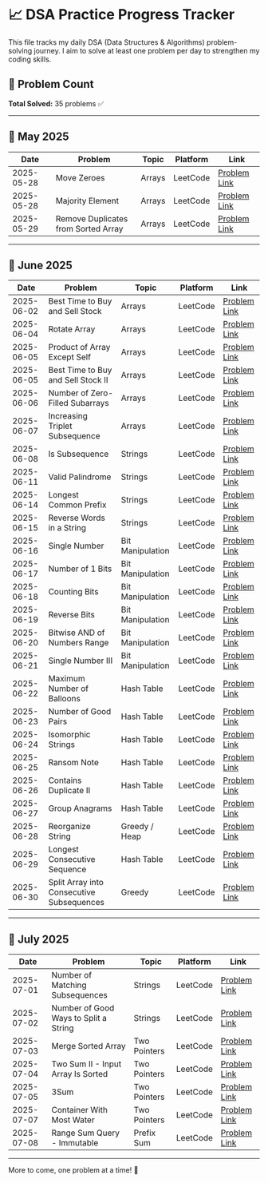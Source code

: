 # 📈 DSA Practice Progress Tracker

This file tracks my daily DSA (Data Structures & Algorithms) problem-solving journey. I aim to solve at least one problem per day to strengthen my coding skills.

## 🔢 Problem Count

**Total Solved:** 35 problems ✅

---

## 📅 May 2025

| Date       | Problem                             | Topic  | Platform | Link                                                                               |
| ---------- | ----------------------------------- | ------ | -------- | ---------------------------------------------------------------------------------- |
| 2025-05-28 | Move Zeroes                         | Arrays | LeetCode | [Problem Link](https://leetcode.com/problems/move-zeroes/description/)             |
| 2025-05-28 | Majority Element                    | Arrays | LeetCode | [Problem Link](https://leetcode.com/problems/majority-element/)                    |
| 2025-05-29 | Remove Duplicates from Sorted Array | Arrays | LeetCode | [Problem Link](https://leetcode.com/problems/remove-duplicates-from-sorted-array/) |

---

## 📅 June 2025

| Date       | Problem                            | Topic            | Platform | Link                                                                              |
| ---------- | ---------------------------------- | ---------------- | -------- | --------------------------------------------------------------------------------- |
| 2025-06-02 | Best Time to Buy and Sell Stock    | Arrays           | LeetCode | [Problem Link](https://leetcode.com/problems/best-time-to-buy-and-sell-stock/)    |
| 2025-06-04 | Rotate Array                       | Arrays           | LeetCode | [Problem Link](https://leetcode.com/problems/rotate-array/)                       |
| 2025-06-05 | Product of Array Except Self       | Arrays           | LeetCode | [Problem Link](https://leetcode.com/problems/product-of-array-except-self/)       |
| 2025-06-05 | Best Time to Buy and Sell Stock II | Arrays           | LeetCode | [Problem Link](https://leetcode.com/problems/best-time-to-buy-and-sell-stock-ii/) |
| 2025-06-06 | Number of Zero-Filled Subarrays    | Arrays           | LeetCode | [Problem Link](https://leetcode.com/problems/number-of-zero-filled-subarrays/)    |
| 2025-06-07 | Increasing Triplet Subsequence     | Arrays           | LeetCode | [Problem Link](https://leetcode.com/problems/increasing-triplet-subsequence/)     |
| 2025-06-08 | Is Subsequence                     | Strings          | LeetCode | [Problem Link](https://leetcode.com/problems/is-subsequence/)                     |
| 2025-06-11 | Valid Palindrome                   | Strings          | LeetCode | [Problem Link](https://leetcode.com/problems/valid-palindrome/)                   |
| 2025-06-14 | Longest Common Prefix              | Strings          | LeetCode | [Problem Link](https://leetcode.com/problems/longest-common-prefix/)              |
| 2025-06-15 | Reverse Words in a String          | Strings          | LeetCode | [Problem Link](https://leetcode.com/problems/reverse-words-in-a-string/)          |
| 2025-06-16 | Single Number                      | Bit Manipulation | LeetCode | [Problem Link](https://leetcode.com/problems/single-number/)                      |
| 2025-06-17 | Number of 1 Bits                   | Bit Manipulation | LeetCode | [Problem Link](https://leetcode.com/problems/number-of-1-bits/)                   |
| 2025-06-18 | Counting Bits                      | Bit Manipulation | LeetCode | [Problem Link](https://leetcode.com/problems/counting-bits/)                      |
| 2025-06-19 | Reverse Bits                       | Bit Manipulation | LeetCode | [Problem Link](https://leetcode.com/problems/reverse-bits/)                       |
| 2025-06-20 | Bitwise AND of Numbers Range       | Bit Manipulation | LeetCode | [Problem Link](https://leetcode.com/problems/bitwise-and-of-numbers-range/)       |
| 2025-06-21 | Single Number III                  | Bit Manipulation | LeetCode | [Problem Link](https://leetcode.com/problems/single-number-iii/)                  |
| 2025-06-22 | Maximum Number of Balloons         | Hash Table       | LeetCode | [Problem Link](https://leetcode.com/problems/maximum-number-of-balloons/)         |
| 2025-06-23 | Number of Good Pairs               | Hash Table       | LeetCode | [Problem Link](https://leetcode.com/problems/number-of-good-pairs/)               |
| 2025-06-24 | Isomorphic Strings                 | Hash Table       | LeetCode | [Problem Link](https://leetcode.com/problems/isomorphic-strings/)                 |
| 2025-06-25 | Ransom Note                        | Hash Table       | LeetCode | [Problem Link](https://leetcode.com/problems/ransom-note/)                        |
| 2025-06-26 | Contains Duplicate II              | Hash Table       | LeetCode | [Problem Link](https://leetcode.com/problems/contains-duplicate-ii/)              |
| 2025-06-27 | Group Anagrams                     | Hash Table       | LeetCode | [Problem Link](https://leetcode.com/problems/group-anagrams/)                     |
| 2025-06-28 | Reorganize String                  | Greedy / Heap    | LeetCode | [Problem Link](https://leetcode.com/problems/reorganize-string/)                  |
| 2025-06-29 | Longest Consecutive Sequence       | Hash Table       | LeetCode | [Problem Link](https://leetcode.com/problems/longest-consecutive-sequence/)       |
| 2025-06-30 | Split Array into Consecutive Subsequences | Greedy | LeetCode | [Problem Link](https://leetcode.com/problems/split-array-into-consecutive-subsequences/) |

---

## 📅 July 2025

| Date       | Problem                            | Topic         | Platform | Link                                                                 |
| ---------- | ---------------------------------- | ------------- | -------- | -------------------------------------------------------------------- |
| 2025-07-01 | Number of Matching Subsequences    | Strings       | LeetCode | [Problem Link](https://leetcode.com/problems/number-of-matching-subsequences/) |
| 2025-07-02 | Number of Good Ways to Split a String | Strings    | LeetCode | [Problem Link](https://leetcode.com/problems/number-of-good-ways-to-split-a-string/) |
| 2025-07-03 | Merge Sorted Array                 | Two Pointers  | LeetCode | [Problem Link](https://leetcode.com/problems/merge-sorted-array/)   |
| 2025-07-04 | Two Sum II - Input Array Is Sorted | Two Pointers  | LeetCode | [Problem Link](https://leetcode.com/problems/two-sum-ii-input-array-is-sorted/) |
| 2025-07-05 | 3Sum                               | Two Pointers  | LeetCode | [Problem Link](https://leetcode.com/problems/3sum/)                  |
| 2025-07-07 | Container With Most Water          | Two Pointers  | LeetCode | [Problem Link](https://leetcode.com/problems/container-with-most-water/) |
| 2025-07-08 | Range Sum Query - Immutable        | Prefix Sum    | LeetCode | [Problem Link](https://leetcode.com/problems/range-sum-query-immutable/) |

---

More to come, one problem at a time! 💪
